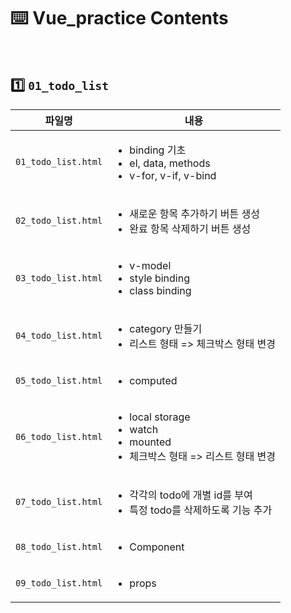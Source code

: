 # :keyboard: Vue_practice Contents

<br>

## :one: `01_todo_list`

| 파일명              | 내용                                                         |
| ------------------- | ------------------------------------------------------------ |
| `01_todo_list.html` | <ul><li>binding 기초</li><li>el, data, methods</li><li>v-for, v-if, v-bind</li></ul> |
| `02_todo_list.html` | <ul><li>새로운 항목 추가하기 버튼 생성</li><li>완료 항목 삭제하기 버튼 생성</li></ul> |
| `03_todo_list.html` | <ul><li>v-model</li><li>style binding</li><li>class binding</li></ul> |
| `04_todo_list.html` | <ul><li>category 만들기</li><li>리스트 형태 => 체크박스 형태 변경</li></ul> |
| `05_todo_list.html` | <ul><li>computed</li></ul>                                   |
| `06_todo_list.html` | <ul><li>local storage</li><li>watch</li><li>mounted</li><li>체크박스 형태 => 리스트 형태 변경</li></ul> |
| `07_todo_list.html` | <ul><li>각각의 todo에 개별 id를 부여</li><li>특정 todo를 삭제하도록 기능 추가</li></ul> |
| `08_todo_list.html` | <ul><li>Component</li></ul>                                  |
| `09_todo_list.html` | <ul><li>props</li></ul>                                      |

